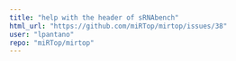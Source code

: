 ```yaml
---
title: "help with the header of sRNAbench"
html_url: "https://github.com/miRTop/mirtop/issues/38"
user: "lpantano"
repo: "miRTop/mirtop"
---
```


